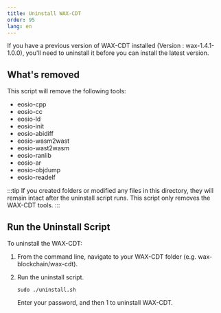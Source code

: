 ```yaml
---
title: Uninstall WAX-CDT
order: 95
lang: en
---
```


If you have a previous version of WAX-CDT installed (Version : wax-1.4.1-1.0.0), you'll need to uninstall it before you can install the latest version. 

## What's removed

This script will remove the following tools:

* eosio-cpp
* eosio-cc
* eosio-ld
* eosio-init
* eosio-abidiff
* eosio-wasm2wast
* eosio-wast2wasm
* eosio-ranlib
* eosio-ar
* eosio-objdump
* eosio-readelf

:::tip
If you created folders or modified any files in this directory, they will remain intact after the uninstall script runs. This script only removes the WAX-CDT tools.
:::


## Run the Uninstall Script

To uninstall the WAX-CDT:

1. From the command line, navigate to your WAX-CDT folder (e.g. wax-blockchain/wax-cdt).

2. Run the uninstall script.

    ```
    sudo ./uninstall.sh
    ```

    Enter your password, and then 1 to uninstall WAX-CDT. 


